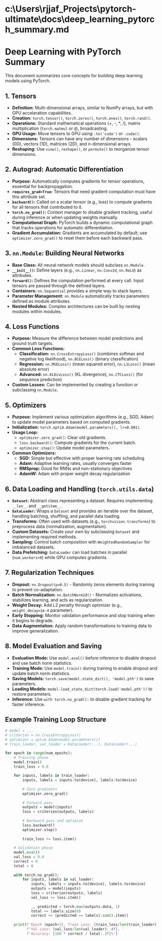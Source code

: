 # c:\Users\rjjaf\_Projects\pytorch-ultimate\docs\deep_learning_pytorch_summary.md
# Deep Learning with PyTorch Summary

This document summarizes core concepts for building deep learning models using PyTorch.

## 1. Tensors

*   **Definition:** Multi-dimensional arrays, similar to NumPy arrays, but with GPU acceleration capabilities.
*   **Creation:** `torch.tensor()`, `torch.zeros()`, `torch.ones()`, `torch.rand()`.
*   **Operations:** Standard mathematical operations (+, -, \*, /), matrix multiplication (`torch.matmul` or `@`), broadcasting.
*   **GPU Usage:** Move tensors to GPU using `.to('cuda')` or `.cuda()`.
*   **Dimensions:** Tensors can have any number of dimensions - scalars (0D), vectors (1D), matrices (2D), and n-dimensional arrays.
*   **Reshaping:** Use `view()`, `reshape()`, or `permute()` to reorganize tensor dimensions.

## 2. Autograd: Automatic Differentiation

*   **Purpose:** Automatically computes gradients for tensor operations, essential for backpropagation.
*   **`requires_grad=True`:** Tensors that need gradient computation must have this attribute set.
*   **`backward()`:** Called on a scalar tensor (e.g., loss) to compute gradients for all tensors that contributed to it.
*   **`torch.no_grad()`:** Context manager to disable gradient tracking, useful during inference or when updating weights manually.
*   **Computational Graph:** PyTorch builds a dynamic computational graph that tracks operations for automatic differentiation.
*   **Gradient Accumulation:** Gradients are accumulated by default; use `optimizer.zero_grad()` to reset them before each backward pass.

## 3. `nn.Module`: Building Neural Networks

*   **Base Class:** All neural network models should subclass `nn.Module`.
*   **`__init__()`:** Define layers (e.g., `nn.Linear`, `nn.Conv2d`, `nn.ReLU`) as attributes.
*   **`forward()`:** Defines the computation performed at every call. Input tensors are passed through the defined layers.
*   **Containers:** `nn.Sequential` provides a simple way to stack layers.
*   **Parameter Management:** `nn.Module` automatically tracks parameters defined as module attributes.
*   **Nested Modules:** Complex architectures can be built by nesting modules within modules.

## 4. Loss Functions

*   **Purpose:** Measure the difference between model predictions and ground truth targets.
*   **Common Loss Functions:**
    * **Classification:** `nn.CrossEntropyLoss()` (combines softmax and negative log likelihood), `nn.BCELoss()` (binary classification)
    * **Regression:** `nn.MSELoss()` (mean squared error), `nn.L1Loss()` (mean absolute error)
    * **Advanced:** `nn.KLDivLoss()` (KL divergence), `nn.CTCLoss()` (for sequence prediction)
*   **Custom Losses:** Can be implemented by creating a function or subclassing `nn.Module`.

## 5. Optimizers

*   **Purpose:** Implement various optimization algorithms (e.g., SGD, Adam) to update model parameters based on computed gradients.
*   **Initialization:** `torch.optim.Adam(model.parameters(), lr=0.001)`.
*   **Usage Loop:**
    *   `optimizer.zero_grad()`: Clear old gradients.
    *   `loss.backward()`: Compute gradients for the current batch.
    *   `optimizer.step()`: Update model parameters.
*   **Common Optimizers:**
    * **SGD:** Simple but effective with proper learning rate scheduling
    * **Adam:** Adaptive learning rates, usually converges faster
    * **RMSprop:** Good for RNNs and non-stationary objectives
    * **AdamW:** Adam with proper weight decay regularization

## 6. Data Loading and Handling (`torch.utils.data`)

*   **`Dataset`:** Abstract class representing a dataset. Requires implementing `__len__` and `__getitem__`.
*   **`DataLoader`:** Wraps a `Dataset` and provides an iterable over the dataset, handling batching, shuffling, and parallel data loading.
*   **Transforms:** Often used with datasets (e.g., `torchvision.transforms`) to preprocess data (normalization, augmentation).
*   **Custom Datasets:** Create your own by subclassing `Dataset` and implementing required methods.
*   **Sampling:** Control batch composition with `WeightedRandomSampler` for imbalanced datasets.
*   **Data Prefetching:** `DataLoader` can load batches in parallel (`num_workers>0`) while GPU computes gradients.

## 7. Regularization Techniques

*   **Dropout:** `nn.Dropout(p=0.5)` - Randomly zeros elements during training to prevent co-adaptation.
*   **Batch Normalization:** `nn.BatchNorm2d()` - Normalizes activations, stabilizes learning, and acts as regularization.
*   **Weight Decay:** Add L2 penalty through optimizer (e.g., `weight_decay=1e-4` parameter).
*   **Early Stopping:** Monitor validation performance and stop training when it begins to degrade.
*   **Data Augmentation:** Apply random transformations to training data to improve generalization.

## 8. Model Evaluation and Saving

*   **Evaluation Mode:** Use `model.eval()` before inference to disable dropout and use batch norm statistics.
*   **Training Mode:** Use `model.train()` during training to enable dropout and update batch norm statistics.
*   **Saving Models:** `torch.save(model.state_dict(), 'model.pth')` to save parameters.
*   **Loading Models:** `model.load_state_dict(torch.load('model.pth'))` to restore parameters.
*   **Inference:** Use `with torch.no_grad():` to disable gradient tracking for faster inference.

## Example Training Loop Structure

```python
# model = ...
# criterion = nn.CrossEntropyLoss()
# optimizer = optim.Adam(model.parameters())
# train_loader, val_loader = DataLoader(...), DataLoader(...)

for epoch in range(num_epochs):
    # Training phase
    model.train()
    train_loss = 0.0
    
    for inputs, labels in train_loader:
        inputs, labels = inputs.to(device), labels.to(device)
        
        # Zero gradients
        optimizer.zero_grad()
        
        # Forward pass
        outputs = model(inputs)
        loss = criterion(outputs, labels)
        
        # Backward pass and optimize
        loss.backward()
        optimizer.step()
        
        train_loss += loss.item()
    
    # Validation phase
    model.eval()
    val_loss = 0.0
    correct = 0
    total = 0
    
    with torch.no_grad():
        for inputs, labels in val_loader:
            inputs, labels = inputs.to(device), labels.to(device)
            outputs = model(inputs)
            loss = criterion(outputs, labels)
            val_loss += loss.item()
            
            _, predicted = torch.max(outputs.data, 1)
            total += labels.size(0)
            correct += (predicted == labels).sum().item()
    
    print(f'Epoch {epoch+1}, Train Loss: {train_loss/len(train_loader):.4f}, '
          f'Val Loss: {val_loss/len(val_loader):.4f}, '
          f'Accuracy: {100 * correct / total:.2f}%')
```